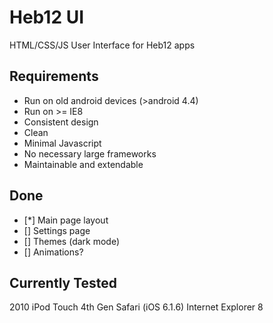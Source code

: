 # Heb12 UI
HTML/CSS/JS User Interface for Heb12 apps

## Requirements
* Run on old android devices (>android 4.4)
* Run on >= IE8
* Consistent design
* Clean
* Minimal Javascript
* No necessary large frameworks
* Maintainable and extendable

## Done
- [*] Main page layout
- [] Settings page
- [] Themes (dark mode)
- [] Animations?

## Currently Tested
2010 iPod Touch 4th Gen Safari (iOS 6.1.6)
Internet Explorer 8

